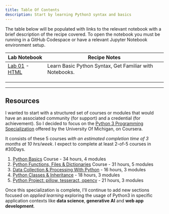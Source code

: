 ```yaml
---
title: Table Of Contents
description: Start by learning Python3 syntax and basics
---
```


The table below will be populated with links to the relevant notebook with a brief description of the recipe covered. To open the notebook you must be running in a GitHub Codespace or have a relevant Jupyter Notebook environment setup.

|Lab Notebook | Recipe Notes |
|---|---|
| [Lab 01](../../../../../notebooks/100/lab-01.ipynb) - [HTML](/python/notebooks/100/lab-01.html) | Learn Basic Python Syntax, Get Familiar with Notebooks. | Learn Basic Python Syntax, Get Familiar with Notebooks -  |
| | |
| | |
| | |


---

## Resources 
I wanted to start with a structured set of courses or modules that would have an associated community (for support) and a credential (for achievement). So I decided to focus on the [Python 3 Programming Specialization](https://www.coursera.org/specializations/python-3-programming) offered by the University Of Michigan, on Coursera.

It consists of these 5 courses _with an estimated completion time of 3 months at 10 hrs/week_. I expect to complete at least 2-of-5 courses in #30Days.

 1. [Python Basics](https://www.coursera.org/learn/python-basics?specialization=python-3-programming) Course - 34 hours, 4 modules
 1. [Python Functions, Files & Dictionaries](https://www.coursera.org/learn/python-functions-files-dictionaries?specialization=python-3-programming) Course - 31 hours, 5 modules
 1. [Data Collection & Processing With Python](https://www.coursera.org/learn/data-collection-processing-python?specialization=python-3-programming) - 16 hours, 3 modules
 1. [Python Classes & Inheritance](https://www.coursera.org/learn/python-classes-inheritance?specialization=python-3-programming) - 18 hours, 3 modules
 1. [Python Project: pillow, tesseract, opencv](https://www.coursera.org/learn/python-project?specialization=python-3-programming) - 21 hours, 3 modules

Once this specialization is complete, I'll continue to add new sections focused on _applied learning_ exploring the usage of Python3 in specific application contexts like **data science**, **generative AI** and **web app development**.

